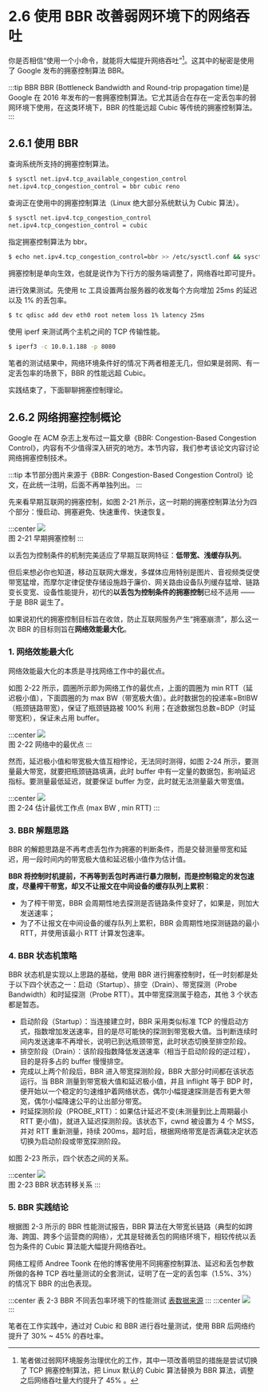 # 2.6 使用 BBR 改善弱网环境下的网络吞吐

你是否相信“使用一个小命令，就能将大幅提升网络吞吐”[^1]。这其中的秘密是使用了 Google 发布的拥塞控制算法 BBR。

:::tip BBR
BBR (Bottleneck Bandwidth and Round-trip propagation time)是 Google 在 2016 年发布的一套拥塞控制算法。它尤其适合在存在一定丢包率的弱网环境下使用，在这类环境下，BBR 的性能远超 Cubic 等传统的拥塞控制算法。
:::

## 2.6.1 使用 BBR 

查询系统所支持的拥塞控制算法。
```bash
$ sysctl net.ipv4.tcp_available_congestion_control
net.ipv4.tcp_congestion_control = bbr cubic reno
```
查询正在使用中的拥塞控制算法（Linux 绝大部分系统默认为 Cubic 算法）。
```bash
$ sysctl net.ipv4.tcp_congestion_control
net.ipv4.tcp_congestion_control = cubic
```
指定拥塞控制算法为 bbr。
```bash
$ echo net.ipv4.tcp_congestion_control=bbr >> /etc/sysctl.conf && sysctl -p
```
拥塞控制是单向生效，也就是说作为下行方的服务端调整了，网络吞吐即可提升。

进行效果测试。先使用 tc 工具设置两台服务器的收发每个方向增加 25ms 的延迟以及 1% 的丢包率。
```bash
$ tc qdisc add dev eth0 root netem loss 1% latency 25ms
```
使用 iperf 来测试两个主机之间的 TCP 传输性能。
```bash
$ iperf3 -c 10.0.1.188 -p 8080
```

笔者的测试结果中，网络环境条件好的情况下两者相差无几，但如果是弱网、有一定丢包率的场景下，BBR 的性能远超 Cubic。

实践结束了，下面聊聊拥塞控制理论。

## 2.6.2 网络拥塞控制概论

Google 在 ACM 杂志上发布过一篇文章《BBR: Congestion-Based Congestion Control》，内容有不少值得深入研究的地方。本节内容，我们参考该论文内容讨论网络拥塞控制技术。

:::tip <a/>
本节部分图片来源于《BBR: Congestion-Based Congestion Control》论文，在此统一注明，后面不再单独列出。
:::

先来看早期互联网的拥塞控制，如图 2-21 所示，这一时期的拥塞控制算法分为四个部分：慢启动、拥塞避免、快速重传、快速恢复。

:::center
  ![](../assets/cc.png)<br/>
 图 2-21 早期拥塞控制
:::

以丢包为控制条件的机制完美适应了早期互联网特征：**低带宽、浅缓存队列**。

但后来想必你也知道，移动互联网大爆发，多媒体应用特别是图片、音视频类促使带宽猛增，而摩尔定律促使存储设施趋于廉价、网关路由设备队列缓存猛增、链路变长变宽、设备性能提升，初代的**以丢包为控制条件的拥塞控制**已经不适用 —— 于是 BBR 诞生了。

如果说初代的拥塞控制目标旨在收敛，防止互联网服务产生“拥塞崩溃”，那么这一次 BBR 的目标则旨在**网络效能最大化**。

### 1. 网络效能最大化

网络效能最大化的本质是寻找网络工作中的最优点。

如图 2-22 所示，圆圈所示即为网络工作的最优点，上面的圆圈为 min RTT（延迟极小值），下面圆圈的为 max BW（带宽极大值）。此时数据包的投递率=BtlBW（瓶颈链路带宽），保证了瓶颈链路被 100% 利用；在途数据包总数=BDP（时延带宽积），保证未占用 buffer。

:::center
  ![](../assets/bbr-cc.png)<br/>
 图 2-22 网络中的最优点
:::

然而，延迟极小值和带宽极大值互相悖论，无法同时测得，如图 2-24 所示，要测量最大带宽，就要把瓶颈链路填满，此时 buffer 中有一定量的数据包，影响延迟指标。要测量最低延迟，就要保证 buffer 为空，此时就无法测量最大带宽值。

:::center
  ![](../assets/bbr-2.png)<br/>
 图 2-24 估计最优工作点 (max BW , min RTT)
:::

### 3. BBR 解题思路

BBR 的解题思路是不再考虑丢包作为拥塞的判断条件，而是交替测量带宽和延迟，用一段时间内的带宽极大值和延迟极小值作为估计值。

**BBR 将控制时机提前，不再等到丢包时再进行暴力限制，而是控制稳定的发包速度，尽量榨干带宽，却又不让报文在中间设备的缓存队列上累积**：

- 为了榨干带宽，BBR 会周期性地去探测是否链路条件变好了，如果是，则加大发送速率；
- 为了不让报文在中间设备的缓存队列上累积，BBR 会周期性地探测链路的最小 RTT，并使用该最小 RTT 计算发包速率。

### 4. BBR 状态机策略

BBR 状态机是实现以上思路的基础，使用 BBR 进行拥塞控制时，任一时刻都是处于以下四个状态之一：启动（Startup）、排空（Drain）、带宽探测（Probe Bandwidth）和时延探测（Probe RTT）。其中带宽探测属于稳态，其他 3 个状态都是暂态。

- 启动阶段（Startup）：当连接建立时，BBR 采用类似标准 TCP 的慢启动方式，指数增加发送速率，目的是尽可能快的探测到带宽极大值。当判断连续时间内发送速率不再增长，说明已到达瓶颈带宽，此时状态切换至排空阶段。
- 排空阶段（Drain）：该阶段指数降低发送速率（相当于启动阶段的逆过程），目的是将多占的 buffer 慢慢排空。
- 完成以上两个阶段后，BBR 进入带宽探测阶段，BBR 大部分时间都在该状态运行。当 BBR 测量到带宽极大值和延迟极小值，并且 inflight 等于 BDP 时，便开始以一个稳定的匀速维护着网络状态，偶尔小幅提速探测是否有更大带宽，偶尔小幅降速公平的让出部分带宽。
- 时延探测阶段（PROBE_RTT）：如果估计延迟不变(未测量到比上周期最小 RTT 更小值)，就进入延迟探测阶段。该状态下，cwnd 被设置为 4 个 MSS，并对 RTT 重新测量，持续 200ms，超时后，根据网络带宽是否满载决定状态切换为启动阶段或带宽探测阶段。


如图 2-23 所示，四个状态之间的关系。

:::center
  ![](../assets/bbr-status.png)<br/>
 图 2-23 BBR 状态转移关系
:::

### 5. BBR 实践结论

根据图 2-3 所示的 BBR 性能测试报告，BBR 算法在大带宽长链路（典型的如跨海、跨国、跨多个运营商的网络），尤其是轻微丢包的网络环境下，相较传统以丢包为条件的 Cubic 算法能大幅提升网络吞吐。

网络工程师 Andree Toonk 在他的博客使用不同拥塞控制算法、延迟和丢包参数所做的各种 TCP 吞吐量测试的全套测试，证明了在一定的丢包率（1.5%、3%）的情况下 BBR 的出色表现。

:::center
表 2-3 BBR 不同丢包率环境下的性能测试 [表数据来源](https://toonk.io/tcp-bbr-exploring-tcp-congestion-control/index.html)
:::
:::center
  ![](../assets/result2.png)<br/>
:::

笔者在工作实践中，通过对 Cubic 和 BBR 进行吞吐量测试，使用 BBR 后网络约提升了 30% ~ 45% 的吞吐率。
 
[^1]: 笔者做过弱网环境服务治理优化的工作，其中一项改善明显的措施是尝试切换了 TCP 拥塞控制算法，把 Linux 默认的 Cubic 算法替换为 BBR 算法，调整之后网络吞吐量大约提升了 45% 。


